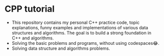 # CPP tutorial

<ul>
<li>This repository contains my personal C++ practice code, topic explanations, funny examples and implementations of various data structures and algorithms. The goal is to build a strong foundation in C++ and algorithms.</li>
<li>Solving the basic problems and programs, without using codespaces😂.</li>
<li> Solving data structure and algorithms problems.</li></ul>
